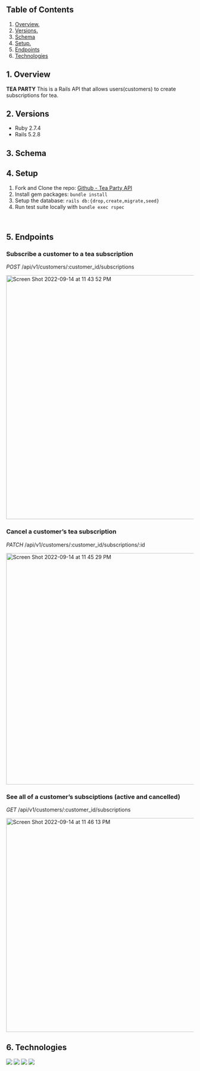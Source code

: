 
## Table of Contents
1. [ Overview. ](#overview)
2. [ Versions. ](#versions)
3. [ Schema ](#schema)
4. [ Setup. ](#setup)
5. [ Endpoints ](#endpoints)
6. [ Technologies ](#technologies)

<a name="overview"></a>
## 1. Overview

**TEA PARTY** This is a Rails API that allows users(customers) to create subscriptions for tea.

<a name="versions"></a>
## 2. Versions
- Ruby 2.7.4
- Rails 5.2.8

<a name="schema"></a>
## 3. Schema


<a name="setup"></a>
## 4. Setup

1. Fork and Clone the repo: [Github - Tea Party API](https://github.com/erock02/tea_party_api)
2. Install gem packages: `bundle install`
3. Setup the database: `rails db:{drop,create,migrate,seed}`
4. Run test suite locally with `bundle exec rspec`
<br>

<a name="endpoints"></a>
## 5. Endpoints

 ### Subscribe a customer to a tea subscription
*POST*   /api/v1/customers/:customer_id/subscriptions
<br>

<img width="656" alt="Screen Shot 2022-09-14 at 11 43 52 PM" src="https://user-images.githubusercontent.com/95315216/190333929-73fd18b9-18b3-4ae8-b8b7-81289e55365f.png">
<br>

 ### Cancel a customer’s tea subscription
*PATCH* /api/v1/customers/:customer_id/subscriptions/:id
<br>

<img width="622" alt="Screen Shot 2022-09-14 at 11 45 29 PM" src="https://user-images.githubusercontent.com/95315216/190333877-c3cc94ce-d82e-4244-908b-4c1983b5ac6e.png">
<br>

 ### See all of a customer’s subsciptions (active and cancelled)
*GET* /api/v1/customers/:customer_id/subscriptions
<br>

<img width="575" alt="Screen Shot 2022-09-14 at 11 46 13 PM" src="https://user-images.githubusercontent.com/95315216/190333684-da81e0b3-1ba4-4099-89d9-af17e151fa33.png">
<br>

<a name="technologies"></a>
## 6. Technologies
<img src="https://img.shields.io/badge/Ruby_on_Rails-CC0000?style=for-the-badge&logo=ruby-on-rails&logoColor=white" />

<img src="https://img.shields.io/badge/PostgreSQL-316192?style=for-the-badge&logo=postgresql&logoColor=white" />
<img src="https://img.shields.io/badge/Postman-FF6C37?style=for-the-badge&logo=Postman&logoColor=white"/>
<img src="https://user-images.githubusercontent.com/64919819/113648167-6965f280-9649-11eb-8794-0f1082ae8d1c.png" />
